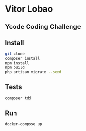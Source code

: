 # Vitor Lobao
## Ycode Coding Challenge

## Install
```bash
git clone 
composer install
npm install
npm build
php artisan migrate --seed
```

## Tests

```bash
composer tdd
```

## Run

```bash
docker-compose up
```
